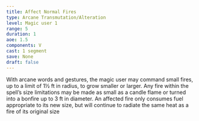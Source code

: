 ```yaml
---
title: Affect Normal Fires
type: Arcane Transmutation/Alteration
level: Magic user 1
range: 5
duration: 1
aoe: 1.5
components: V
cast: 1 segment
save: None
draft: false
---
```


With arcane words and gestures, the magic user may command small fires, up to a limit of 1½ ft in radius, to grow smaller or larger. Any fire within the spell’s size limitations may be made as small as a candle flame or turned into a bonfire up to 3 ft in diameter. An affected fire only consumes fuel appropriate to its new size, but will continue to radiate the same heat as a fire of its original size

